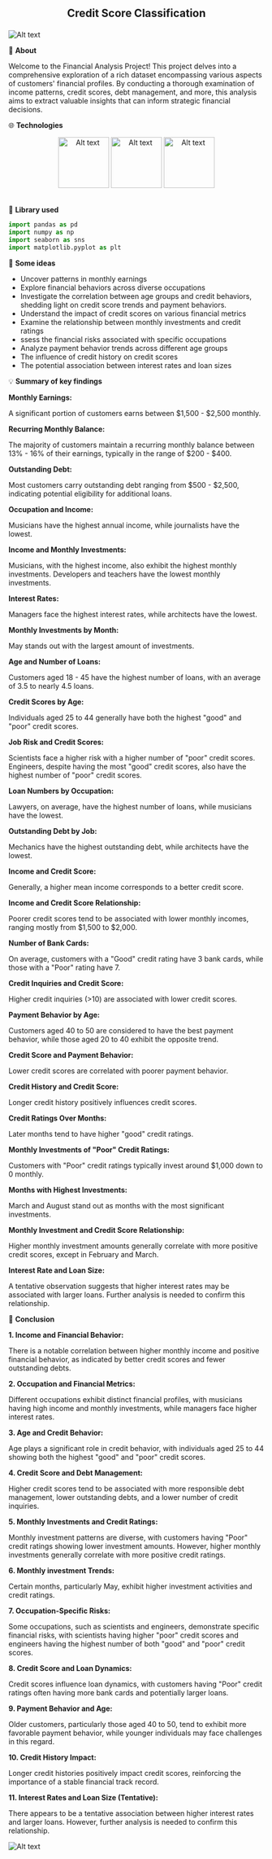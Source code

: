 ## <p align="center">Credit Score Classification</p>

![Alt text](https://drive.google.com/uc?id=1Jq-YNV_BdKAaoAuSxLslTkydjjjszZ5a)


:round_pushpin:	**About**

Welcome to the Financial Analysis Project! This project delves into a comprehensive exploration of a rich dataset encompassing various aspects of customers' financial profiles. By conducting a thorough examination of income patterns, credit scores, debt management, and more, this analysis aims to extract valuable insights that can inform strategic financial decisions.

:globe_with_meridians: **Technologies**

<div align="center">
  <img src="https://drive.google.com/uc?id=1e3JzgF5W88Hl56c9PlMsruqPRGY4UTmI" alt="Alt text" width="100" height="100">
  <img src="https://drive.google.com/uc?id=1PHb7i9galZ75n1g8v37g_uw3s-Yk8qZe" alt="Alt text" width="100" height="100">
  <img src="https://drive.google.com/uc?id=1nV6GakOpOpakGTARtwlKOygdNmUcvs7_" alt="Alt text" width="100" height="100">
</div>



<br>

:notebook: **Library used**
```python
import pandas as pd 
import numpy as np
import seaborn as sns
import matplotlib.pyplot as plt
```

:dart: **Some ideas**

- Uncover patterns in monthly earnings
- Explore financial behaviors across diverse occupations
- Investigate the correlation between age groups and credit behaviors, shedding light on credit score trends and payment behaviors.
- Understand the impact of credit scores on various financial metrics
- Examine the relationship between monthly investments and credit ratings
- ssess the financial risks associated with specific occupations
- Analyze payment behavior trends across different age groups
- The influence of credit history on credit scores
- The potential association between interest rates and loan sizes

:bulb: **Summary of key findings**

**Monthly Earnings:**

A significant portion of customers earns between $1,500 - $2,500 monthly.

**Recurring Monthly Balance:**

The majority of customers maintain a recurring monthly balance between 13% - 16% of their earnings, typically in the range of $200 - $400.

**Outstanding Debt:**

Most customers carry outstanding debt ranging from $500 - $2,500, indicating potential eligibility for additional loans.

**Occupation and Income:**

Musicians have the highest annual income, while journalists have the lowest.

**Income and Monthly Investments:**

Musicians, with the highest income, also exhibit the highest monthly investments. Developers and teachers have the lowest monthly investments.

**Interest Rates:**

Managers face the highest interest rates, while architects have the lowest.

**Monthly Investments by Month:**

May stands out with the largest amount of investments.

**Age and Number of Loans:**

Customers aged 18 - 45 have the highest number of loans, with an average of 3.5 to nearly 4.5 loans.

**Credit Scores by Age:**

Individuals aged 25 to 44 generally have both the highest "good" and "poor" credit scores.

**Job Risk and Credit Scores:**

Scientists face a higher risk with a higher number of "poor" credit scores. Engineers, despite having the most "good" credit scores, also have the highest number of "poor" credit scores.

**Loan Numbers by Occupation:**

Lawyers, on average, have the highest number of loans, while musicians have the lowest.

**Outstanding Debt by Job:**

Mechanics have the highest outstanding debt, while architects have the lowest.

**Income and Credit Score:**

Generally, a higher mean income corresponds to a better credit score.

**Income and Credit Score Relationship:**

Poorer credit scores tend to be associated with lower monthly incomes, ranging mostly from $1,500 to $2,000.

**Number of Bank Cards:**

On average, customers with a "Good" credit rating have 3 bank cards, while those with a "Poor" rating have 7.

**Credit Inquiries and Credit Score:**

Higher credit inquiries (>10) are associated with lower credit scores.

**Payment Behavior by Age:**

Customers aged 40 to 50 are considered to have the best payment behavior, while those aged 20 to 40 exhibit the opposite trend.

**Credit Score and Payment Behavior:**

Lower credit scores are correlated with poorer payment behavior.

**Credit History and Credit Score:**

Longer credit history positively influences credit scores.

**Credit Ratings Over Months:**

Later months tend to have higher "good" credit ratings.

**Monthly Investments of "Poor" Credit Ratings:**

Customers with "Poor" credit ratings typically invest around $1,000 down to 0 monthly.

**Months with Highest Investments:**

March and August stand out as months with the most significant investments.

**Monthly Investment and Credit Score Relationship:**

Higher monthly investment amounts generally correlate with more positive credit scores, except in February and March.

**Interest Rate and Loan Size:**

A tentative observation suggests that higher interest rates may be associated with larger loans. Further analysis is needed to confirm this relationship.

:checkered_flag: **Conclusion**

**1. Income and Financial Behavior:**

There is a notable correlation between higher monthly income and positive financial behavior, as indicated by better credit scores and fewer outstanding debts.

**2. Occupation and Financial Metrics:**

Different occupations exhibit distinct financial profiles, with musicians having high income and monthly investments, while managers face higher interest rates.

**3. Age and Credit Behavior:**

Age plays a significant role in credit behavior, with individuals aged 25 to 44 showing both the highest "good" and "poor" credit scores.

**4. Credit Score and Debt Management:**

Higher credit scores tend to be associated with more responsible debt management, lower outstanding debts, and a lower number of credit inquiries.

**5. Monthly Investments and Credit Ratings:**

Monthly investment patterns are diverse, with customers having "Poor" credit ratings showing lower investment amounts. However, higher monthly investments generally correlate with more positive credit ratings.

**6. Monthly investment Trends:**

Certain months, particularly May, exhibit higher investment activities and credit ratings.

**7. Occupation-Specific Risks:**

Some occupations, such as scientists and engineers, demonstrate specific financial risks, with scientists having higher "poor" credit scores and engineers having the highest number of both "good" and "poor" credit scores.

**8. Credit Score and Loan Dynamics:**

Credit scores influence loan dynamics, with customers having "Poor" credit ratings often having more bank cards and potentially larger loans.

**9. Payment Behavior and Age:**

Older customers, particularly those aged 40 to 50, tend to exhibit more favorable payment behavior, while younger individuals may face challenges in this regard.

**10. Credit History Impact:**

Longer credit histories positively impact credit scores, reinforcing the importance of a stable financial track record.

**11. Interest Rates and Loan Size (Tentative):**

There appears to be a tentative association between higher interest rates and larger loans. However, further analysis is needed to confirm this relationship.


![Alt text](https://drive.google.com/uc?id=1-kUUkJP3fM0pLr25WnyxdHMl5mAaLXga)

